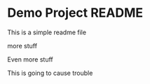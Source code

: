 # Demo Project README

This is a simple readme file

more stuff

Even more stuff

This is going to cause trouble
